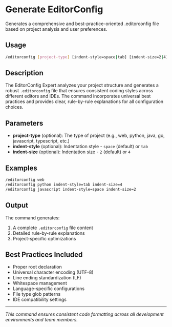 # Generate EditorConfig

Generates a comprehensive and best-practice-oriented .editorconfig file based on project analysis and user preferences.

## Usage

```bash
/editorconfig [project-type] [indent-style=space|tab] [indent-size=2|4]
```

## Description

The EditorConfig Expert analyzes your project structure and generates a robust `.editorconfig` file that ensures consistent coding styles across different editors and IDEs. The command incorporates universal best practices and provides clear, rule-by-rule explanations for all configuration choices.

## Parameters

- **project-type** (optional): The type of project (e.g., web, python, java, go, javascript, typescript, etc.)
- **indent-style** (optional): Indentation style - `space` (default) or `tab`
- **indent-size** (optional): Indentation size - `2` (default) or `4`

## Examples

```bash
/editorconfig web
/editorconfig python indent-style=tab indent-size=4
/editorconfig javascript indent-style=space indent-size=2
```

## Output

The command generates:

1. A complete `.editorconfig` file content
2. Detailed rule-by-rule explanations
3. Project-specific optimizations

## Best Practices Included

- Proper root declaration
- Universal character encoding (UTF-8)
- Line ending standardization (LF)
- Whitespace management
- Language-specific configurations
- File type glob patterns
- IDE compatibility settings

---

_This command ensures consistent code formatting across all development environments and team members._
